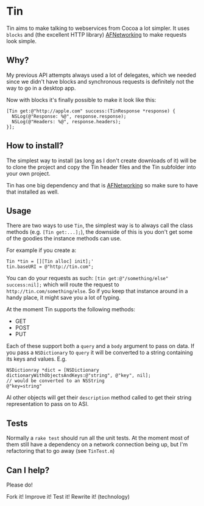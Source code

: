 # Tin

Tin aims to make talking to webservices from Cocoa a lot simpler. It uses `blocks` and (the excellent HTTP library) [AFNetworking](https://github.com/AFNetworking/AFNetworking) to make requests look simple.

## Why?

My previous API attempts always used a lot of delegates, which we needed since we didn't have blocks and synchronous requests is definitely not the way to go in a desktop app.

Now with blocks it's finally possible to make it look like this:

```
[Tin get:@"http://apple.com" success:(TinResponse *response) {
  NSLog(@"Response: %@", response.response);
  NSLog(@"Headers: %@", response.headers);
}];
```

## How to install?

The simplest way to install (as long as I don't create downloads of it) will be to clone the project and copy the Tin header files and the Tin subfolder into your own project.

Tin has one big dependency and that is [AFNetworking](https://github.com/AFNetworking/AFNetworking/) so make sure to have that installed as well.

## Usage

There are two ways to use `Tin`, the simplest way is to always call the class methods (e.g. `[Tin get:...];`), the downside of this is you don't get some of the goodies the instance methods can use.

For example if you create a:

```
Tin *tin = [][Tin alloc] init];'
tin.baseURI = @"http://tin.com";
```

You can do your requests as such: `[tin get:@"/something/else" success:nil];` which will route the request to `http://tin.com/something/else`. So if you keep that instance around in a handy place, it might save you a lot of typing.

At the moment Tin supports the following methods:

- GET
- POST
- PUT

Each of these support both a `query` and a `body` argument to pass on data. If you pass a `NSDictionary` to `query` it will be converted to a string containing its keys and values. E.g.

```
NSDictionray *dict = [NSDictionary dictionaryWithObjectsAndKeys:@"string", @"key", nil];
// would be converted to an NSString
@"key=string"
```

Al other objects will get their `description` method called to get their string representation to pass on to ASI.

## Tests

Normally a `rake test` should run all the unit tests. At the moment most of them still have a dependency on a network connection being up, but I'm refactoring that to go away (see `TinTest.m`)

## Can I help?

Please do!

Fork it! Improve it! Test it! Rewrite it! (technology)

